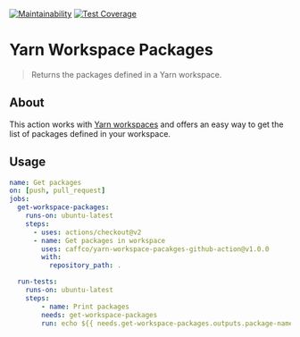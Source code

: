[![Maintainability](https://api.codeclimate.com/v1/badges/d9d35eccf8ed20d25347/maintainability)](https://codeclimate.com/github/caffco/yarn-workspace-packages-github-action/maintainability)
[![Test Coverage](https://api.codeclimate.com/v1/badges/d9d35eccf8ed20d25347/test_coverage)](https://codeclimate.com/github/caffco/yarn-workspace-packages-github-action/test_coverage)

# Yarn Workspace Packages

> Returns the packages defined in a Yarn workspace.

## About

This action works with [Yarn workspaces][yarnworkspacesurl] and offers an easy way to get the list of packages defined in your workspace.

## Usage

```yml
name: Get packages
on: [push, pull_request]
jobs:
  get-workspace-packages:
    runs-on: ubuntu-latest
    steps:
      - uses: actions/checkout@v2
      - name: Get packages in workspace
        uses: caffco/yarn-workspace-pacakges-github-action@v1.0.0
        with:
          repository_path: .

  run-tests:
    runs-on: ubuntu-latest
    steps:
        - name: Print packages
        needs: get-workspace-packages
        run: echo ${{ needs.get-workspace-packages.outputs.package-names }}
```

[yarnworkspacesurl]: https://classic.yarnpkg.com/en/docs/workspaces/
